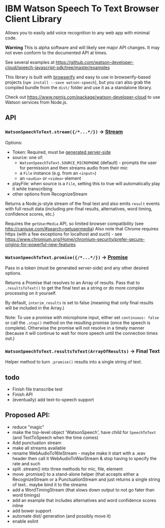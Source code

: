 IBM Watson Speech To Text Browser Client Library
================================================

Allows you to easily add voice recognition to any web app with minimal code. 

**Warning** This is alpha software and will likely see major API changes. It may not even conform to the documented API at times.

See several examples at https://github.com/watson-developer-cloud/speech-javascript-sdk/tree/master/examples

This library is built with [browserify](http://browserify.org/) and easy to use in browserify-based projects (`npm install --save watson-speech`), but you can also grab the compiled bundle from the 
`dist/` folder and use it as a standalone library.

Check out https://www.npmjs.com/package/watson-developer-cloud to use Watson services from Node.js.

## API

### `WatsonSpeechToText.stream({/*...*/})` -> [Stream](https://nodejs.org/api/stream.html)

Options: 
  * Token: Required, must be [generated server-side](https://github.com/watson-developer-cloud/node-sdk#authorization)
  * source: one of: 
    * `WatsonSpeechToText.SOURCE_MICROPHONE` (default) - prompts the user for permission and then streams audio from their mic
    * a `File` instance (e.g. from an `<input>`)
    * an `<audio>` or `<video>` element
  * playFile: when source is a `File`, setting this to true will automatically play it while transcribing
  * other options from RecognizeStream

Returns a Node.js-style stream of the final text and also emits `result` events with full result data 
(including pre-final results, alternatives, word timing, confidence scores, etc.)

Requires the `getUserMedia` API, so limited browser compatibility (see http://caniuse.com/#search=getusermedia) 
Also note that Chrome requires https (with a few exceptions for localhost and such) - see https://www.chromium.org/Home/chromium-security/prefer-secure-origins-for-powerful-new-features


### `WatsonSpeechToText.promise({/*...*/})` -> [Promise](https://developer.mozilla.org/en-US/docs/Mozilla/JavaScript_code_modules/Promise.jsm/Promise)

Pass in a token (must be generated server-side) and any other desired options. 

Returns a Promise that resolves to an Array of results. 
Pass that to `.resultsToText()` to get the final text as a string or do more complex processing on it yourself.

By default, `interim_results` is set to false (meaning that only final results will be included in the Array.)

Note: To use a promise with microphone input, either set `continuous: false` or call the `.stop()` method on the resulting promise (once the speech is complete). 
Otherwise the promise will not resolve in a timely manner (because it will continue to wait for more speech until the connection times out.)

### `WatsonSpeechToText.resultsToText(ArrayOfResults)` -> Final Text

Helper method to turn `.promise()` results into a single string of text.


## todo

* Finish file transcribe test
* Finish API
* (eventually) add text-to-speech support

## Proposed API:

* reduce "magic"
* make the top-level object 'WatsonSpeech', have child for `SpeechToText` (and TextToSpeech when the time comes)
* Add punctuation stream
* make all streams available
* rename WebAudioTo16leStream - maybe make it start with a .wav header then call it WebAudioToWavStream & stop having to specify the rate and such
* split .stream() into three methods for mic, file, element
* move .promise() to a stand-alone helper (that accepts either a RecognizeStream or a PunctuationStream and just returns a single string of text.. maybe bind it to the streams
* add a WordTimingStream (that slows down output to not go fater than word timings)
* add an example that includes alternatives and word confidence scores inline
* add bower support
* automate dist/ generation (and possibly move it)
* enable eslint
